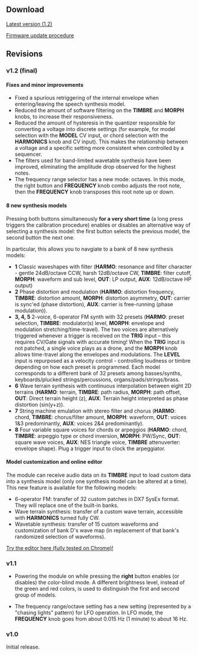 ## Download

[Latest version (1.2)](downloads/plaits_1.2.wav)

[Firmware update procedure](../manual#firmware)

## Revisions

### v1.2 (final)

#### Fixes and minor improvements

- Fixed a spurious retriggering of the internal envelope when entering/leaving the speech synthesis model.
- Reduced the amount of software filtering on the **TIMBRE** and **MORPH** knobs, to increase their responsiveness.
- Reduced the amount of hysteresis in the quantizer responsible for converting a voltage into discrete settings (for example, for model selection with the **MODEL** CV input, or chord selection with the **HARMONICS** knob and CV input). This makes the relationship between a voltage and a specific setting more consistent when controlled by a sequencer.
- The filters used for band-limited wavetable synthesis have been improved, eliminating the amplitude drop observed for the highest notes.
- The frequency range selector has a new mode: octaves. In this mode, the right button and **FREQUENCY** knob combo adjusts the root note, then the **FREQUENCY** knob transposes this root note up or down.

#### 8 new synthesis models

Pressing both buttons simultaneously **for a very short time** (a long press triggers the calibration procedure) enables or disables an alternative way of selecting a synthesis model: the first button selects the previous model, the second button the next one.

In particular, this allows you to navgiate to a bank of 8 new synthesis models:

* **1** Classic waveshapes with filter (**HARMO**: resonance and filter character - gentle 24dB/octave CCW, harsh 12dB/octave CW, **TIMBRE**: filter cutoff, **MORPH**: waveform and sub level, **OUT**: LP output, **AUX**: 12dB/octave HP output)
* **2** Phase distortion and modulation (**HARMO**: distortion frequency, **TIMBRE**: distortion amount, **MORPH**: distortion asymmetry, **OUT**: carrier is sync'ed (phase distortion), **AUX**: carrier is free-running (phase modulation)).
* **3, 4, 5** 2-voice, 6-operator FM synth with 32 presets (**HARMO**: preset selection, **TIMBRE**: modulator(s) level, **MORPH**: envelope and modulation stretching/time-travel). The two voices are alternatively triggered whenever a trigger is received on the **TRIG** input – this requires CV/Gate signals with accurate timing! When the **TRIG** input is not patched, a single voice plays as a drone, and the **MORPH** knob allows time-travel along the envelopes and modulations. The **LEVEL** input is repurposed as a velocity control - controlling loudness or timbre depending on how each preset is programmed. Each model corresponds to a different bank of 32 presets among basses/synths, keyboards/plucked strings/percussions, organs/pads/strings/brass.
* **6** Wave terrain synthesis with continuous interpolation between eight 2D terrains (**HARMO**: terrain, **TIMBRE**: path radius, **MORPH**: path offset, **OUT**: Direct terrain height (z), **AUX**: Terrain height interpreted as phase distortion (sin(y+z)).
* **7** String machine emulation with stereo filter and chorus (**HARMO**: chord, **TIMBRE**: chorus/filter amount, **MORPH**: waveform, **OUT**: voices 1&3 predominantly, **AUX**: voices 2&4 predominantly).
* **8** Four variable square voices for chords or arpeggios (**HARMO**: chord, **TIMBRE**: arpeggio type or chord inversion, **MORPH**: PW/Sync, **OUT**: square wave voices, **AUX**: NES triangle voice, **TIMBRE** attenuverter: envelope shape). Plug a trigger input to clock the arpeggiator.

#### Model customization and online editor

The module can receive audio data on its **TIMBRE** input to load custom data into a synthesis model (only one synthesis model can be altered at a time). This new feature is available for the following models:

* 6-operator FM: transfer of 32 custom patches in DX7 SysEx format. They will replace one of the built-in banks.
* Wave terrain synthesis: transfer of a custom wave terrain, accessible with **HARMONICS** turned fully CW.
* Wavetable synthesis: transfer of 15 custom waveforms and customization of bank D's wave map (in replacement of that bank's randomized selection of waveforms).

[Try the editor here (fully tested on Chrome)!](https://pichenettes.github.io/plaits-editor/)

### v1.1

* Powering the module on while pressing the **right** button enables (or disables) the color-blind mode. A different brightness level, instead of the green and red colors, is used to distinguish the first and second group of models.

* The frequency range/octave setting has a new setting (represented by a "chasing lights" pattern) for LFO operation. In LFO mode, the **FREQUENCY** knob goes from about 0.015 Hz (1 minute) to about 16 Hz.

### v1.0

Initial release.
